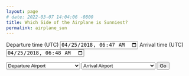 ```yaml
---
layout: page
# date: 2022-03-07 14:04:06 -0800
title: Which Side of the Airplane is Sunniest? 
permalink: airplane_sun
---
```

<html>
<head>
    <script>
        let markers = {{ site.data.gad | jsonify}};
     </script>
    <script src="https://cdnjs.cloudflare.com/ajax/libs/jquery/3.2.1/jquery.min.js"></script>
    <link href="https://cdn.jsdelivr.net/npm/select2@4.0.13/dist/css/select2.min.css" rel="stylesheet" />
    <script src="https://cdn.jsdelivr.net/npm/select2@4.0.13/dist/js/select2.min.js"></script>
    <script type="text/javascript" src="/assets/js/plane_sun.js"></script>
</head>
<body>

<label for="departure-time">Departure time (UTC)</label>
<input type="datetime-local" id="departure-time"
       name="departure-time" value="2018-04-25T06:47">
<label for="arrival-time">Arrival time (UTC)</label>
<input type="datetime-local" id="arrival-time"
       name="arrival-time" value="2018-04-25T06:48">

 <select id="departure-loc" style="width:200px;" class="operator"> 
         <option value="PHNL">Departure Airport</option>
  </select>
  <select id="arrival-loc" style="width:200px;" class="operator"> 
         <option value="PHNL">Arrival Airport</option>
  </select>
<button type="button" id="go-button">Go</button>
<canvas id="globe-canvas" width="300" height="200"></canvas>

</body>

</html>